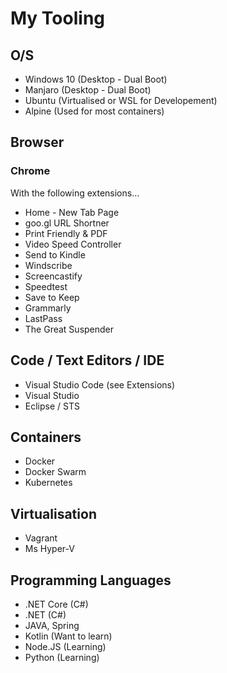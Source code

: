 # My Tooling

## O/S

- Windows 10 (Desktop - Dual Boot)
- Manjaro (Desktop  - Dual Boot)
- Ubuntu (Virtualised or WSL for Developement)
- Alpine (Used for most containers)

## Browser

### Chrome

With the following extensions...

- Home - New Tab Page
- goo.gl URL Shortner
- Print Friendly & PDF
- Video Speed Controller
- Send to Kindle
- Windscribe
- Screencastify
- Speedtest
- Save to Keep
- Grammarly
- LastPass
- The Great Suspender


## Code / Text Editors / IDE

- Visual Studio Code (see Extensions)
- Visual Studio
- Eclipse / STS

## Containers

- Docker
- Docker Swarm
- Kubernetes

## Virtualisation

- Vagrant
- Ms Hyper-V

## Programming Languages

- .NET Core (C#)
- .NET (C#)
- JAVA, Spring
- Kotlin (Want to learn)
- Node.JS (Learning)
- Python (Learning)
